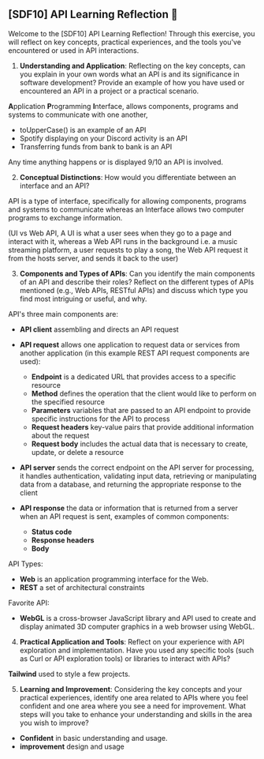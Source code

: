 ## [SDF10] API Learning Reflection 🧠

Welcome to the [SDF10] API Learning Reflection! Through this exercise, you will reflect on key concepts, practical experiences, and the tools you've encountered or used in API interactions.

1. **Understanding and Application**: Reflecting on the key concepts, can you explain in your own words what an API is and its significance in software development? Provide an example of how you have used or encountered an API in a project or a practical scenario.

**A**pplication **P**rogramming **I**nterface, allows components, programs and systems to communicate with one another,

* toUpperCase() is an example of an API
* Spotify displaying on your Discord activity is an API
* Transferring funds from bank to bank is an API

Any time anything happens or is displayed 9/10 an API is involved.

2. **Conceptual Distinctions**: How would you differentiate between an interface and an API? 

API is a type of interface, specifically for allowing components, programs and systems to communicate whereas an Interface allows two computer programs to exchange information.

(UI vs Web API, A UI is what a user sees when they go to a page and interact with it, whereas a Web API runs in the background i.e. a music streaming platform, a user requests to play a song, the Web API request it from the hosts server, and sends it back to the user)

3. **Components and Types of APIs**: Can you identify the main components of an API and describe their roles? Reflect on the different types of APIs mentioned (e.g., Web APIs, RESTful APIs) and discuss which type you find most intriguing or useful, and why.

API's three main components are:
* **API client** assembling and directs an API request 

* **API request** allows one application to request data or services from another application (in this example REST API request components are used):
    * **Endpoint** is a dedicated URL that provides access to a specific resource
    * **Method** defines the operation that the client would like to perform on the specified resource
    * **Parameters** variables that are passed to an API endpoint to provide specific instructions for the API to process
    * **Request headers** key-value pairs that provide additional information about the request
    * **Request body** includes the actual data that is necessary to create, update, or delete a resource

* **API server** sends the correct endpoint on the API server for processing, it handles authentication, validating input data, retrieving or manipulating data from a database, and returning the appropriate response to the client

* **API response** the data or information that is returned from a server when an API request is sent, examples of common components:
    * **Status code**
    * **Response headers**
    * **Body**

API Types:
* **Web** is an application programming interface for the Web. 
* **REST** a set of architectural constraints

Favorite API:
* **WebGL** is a cross-browser JavaScript library and API used to create and display animated 3D computer graphics in a web browser using WebGL.

4. **Practical Application and Tools**: Reflect on your experience with API exploration and implementation. Have you used any specific tools (such as Curl or API exploration tools) or libraries to interact with APIs? 

**Tailwind** used to style a few projects.

5. **Learning and Improvement**: Considering the key concepts and your practical experiences, identify one area related to APIs where you feel confident and one area where you see a need for improvement. What steps will you take to enhance your understanding and skills in the area you wish to improve?

* **Confident** in basic understanding and usage.
* **improvement** design and usage
